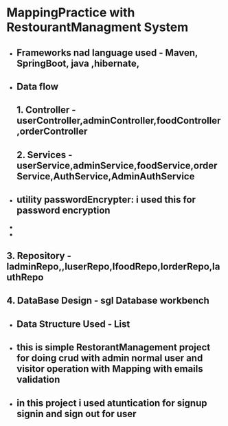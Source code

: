 # MappingPractice with RestourantManagment System



*   ##    Frameworks nad language used - Maven, SpringBoot, java ,hibernate,
*   ##    Data flow
    ##   1. Controller - userController,adminController,foodController,orderController
    ##   2. Services - userService,adminService,foodService,orderService,AuthService,AdminAuthService
* ## utility passwordEncrypter: i used this for password encryption 
* 
*
##   3. Repository - IadminRepo,,IuserRepo,IfoodRepo,IorderRepo,IauthRepo
##   4. DataBase Design - sgl Database workbench

* ## Data Structure Used - List
* ## this is simple RestorantManagement  project for doing crud with admin normal user and visitor operation with Mapping with emails validation 
* ## in this project i used atuntication for signup signin and sign out for user